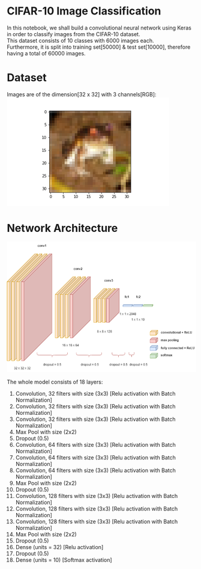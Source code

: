 # CIFAR-10 Image Classification
In this notebook, we shall build a convolutional neural network using Keras in order to classify images from the CIFAR-10 dataset. \
This dataset consists of 10 classes with 6000 images each. \
Furthermore, it is split into training set[50000] & test set[10000], therefore having a total of 60000 images. 

# Dataset
Images are of the dimension[32 x 32] with 3 channels[RGB]: \
![alt text](https://github.com/kwquan/CIFAR-10/blob/main/sample.png)

# Network Architecture
![alt text](https://github.com/kwquan/CIFAR-10/blob/main/cifar_10_nn.drawio.png)

The whole model consists of 18 layers: 
1) Convolution, 32 filters with size (3x3) [Relu activation with Batch Normalization] 
2) Convolution, 32 filters with size (3x3) [Relu activation with Batch Normalization] 
3) Convolution, 32 filters with size (3x3) [Relu activation with Batch Normalization] 
4) Max Pool with size (2x2) 
5) Dropout (0.5) 
6) Convolution, 64 filters with size (3x3) [Relu activation with Batch Normalization] 
7) Convolution, 64 filters with size (3x3) [Relu activation with Batch Normalization] 
8) Convolution, 64 filters with size (3x3) [Relu activation with Batch Normalization] 
9) Max Pool with size (2x2) 
10) Dropout (0.5) 
11) Convolution, 128 filters with size (3x3) [Relu activation with Batch Normalization] 
12) Convolution, 128 filters with size (3x3) [Relu activation with Batch Normalization] 
13) Convolution, 128 filters with size (3x3) [Relu activation with Batch Normalization] 
14) Max Pool with size (2x2) 
15) Dropout (0.5) 
16) Dense (units = 32) [Relu activation] 
17) Dropout (0.5) 
18) Dense (units = 10) [Softmax activation]
 

